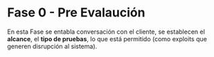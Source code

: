 # Fase 0 - Pre Evalaución

En esta Fase se entabla conversación con el cliente, se establecen el **alcance**, el **tipo de pruebas**, lo que está permitido (como exploits que generen disrupción al sistema).
